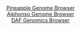 <div id="Pineapple_Genome_Browser" align="center">
  <a href="https://igv.org/app/?sessionURL=blob:zZPRTtswFIbfxRJok9IkTkjSRKqmtmtJoTDRLFQFochJHNeQ2MF2G6Dqu8.gTbsZEr3YNMkX9vGxz39.f96BLRaScgYi4JjQMyEEBpBr3iWoaWt8iRosQVShWmIDCFxhgVmBQbQDFZIKpYu5PrlWqpWRZVHV9hrECDela6IGvXCGOmkWvLHGvK5RzgVSXEhrJNCWW5Rsex3OUduaurZrelaJFLJQ3a45k9xqMSNZp._LfoUyghlvcNZsakXfBGRaj9ZYmhX6Mlwmw6LAUp7j51k5GJ7PhtfuJL059cc36bd4mfrL44QShtRG4EGXx_FDcsOPnNHVtSJsPl54R860tGfxYonSI_fr8eSppQLLAQxg3_Uc37e1OZSV.Ol_6lsPemDv4.B.koyCFF7n5T2ZQ8Kmfjntkytx8U7fewPUvNhoFkCxFkEEbcO1fUNv9l6nsG_YdqjdEZyC6PbOAEqg4kGn3.6Aem41MUDix80bPAbgosQCRL3QtgMYho53EpzYYQj3xg5sRP33rJ2mizCwnaHj.FlFa6VxLjPJWmkixsxtUZnk5UAvQ5_nF_n8_Cz2zurVzNEQjRIZk5B.n8z.6ObrF9PF3x5Qt_oRTf.Eu48IMVV.KGwj1qdNfFotqvvRKlmwC5IUj8kKtcPuXXsOs6biokFK5.uIXv7kbYsERUzpwJZKmtOaqueldpF3IIKOq7EFBa.55hAIkn.yDduAnv35N57u_m7_Aw--">Pineapple Genome Browser</a>
</div>
<div id="Alphonso_Genome_Browser" align="center">
  <a href="https://igv.org/app/?sessionURL=blob:zZNda9swFIb_i6BjA8e27PgTykjTpgnpR9rgZGspRrZlR1SWHEl2kob896llYzcrNBcbA19Ix5L1nkeP96DDQhLOQAwcE3omhMAAcsU3c1Q3FN.gGksQl4hKbACBSywwyzGI96BEUqHk_krvXCnVyNiyiGp6NWIVN6Vrohq9cIY20sx5bQ05pSjjAikupHUmUMctUnW9Dc5Q05j6bNf0rAIpZCHarDiT3Gowq9KN_l76q5RWmPEap3VLFXkLkOo8OmNhlujrYDkf5DmWcop3k.J0MJ0MFu5F8nDpDx.S2_Ey8Zef5qRiSLUCn2YnzujbtqV9Pk0297N2wSEsnm.nI3HRlyfu.aeLbUMElqcwgKHrOb73ioawAm__p671Q47sfL5._j48cc7CbLWzOTwPb24mle1S_07Or9_p_GAAyvNWuwDylQhiaBuu7Rv6Ze91CEPDtiPNR3AC4scnAyiB8me9_HEP1K7RxgCJ1.2bPAbgosACxL3ItgMYRY7XD_p2FMGDsQetoH8P7ii5jwLbGTiOn5aEKq1zkUrWSBMxZnZ5aVYvR9IMk.tZ0k4LrolOX0bdbI2YR0fry2Ac8j_SdDQBffjbFepWP5Lpn5j3kSCmyo7V7QoXi.Dc079buLgbzth2fOXns0F4O66iybuAjoNTclEjpdfrip7.NK5DgiCmdKEjkmSEErVbao58A2LouFpckHPKtYlAVNln27AN6NlffgvqHp4OPwA-">Alphonso Genome Browser</a>
</div>


<div id="DAF_Genomics_Browser" align="center">
  <a href="https://igv.org/app/?sessionURL=blob:tZFra9swFIb_i6D95Kt8N4RhtnZr02ZdMzeQUsKpfRybWJYnyXOzkP8.4XUMNsoYdCAJiXN5X53nQL6ikA3vSEqo5QaW6xKDyJqPS2B9iwtgKElaQSvRIAIrFNgVSNIDqUAqyG.vdGWtVC9T2y6hMrfYcdYU0pKeBb0p.aBq1KkmtYDBN97BKK2CM52swIa2r3knuQ1FgVKajt1jt92MoI.fsc3UEjdsaFUzqW60CW2stCrQbpuuxKe_GPkPyno1b7LVMpvq57i_KGfZ_CK7887y9fvw7Tr_.GGVh6vTZbPtQA0CZ045Xu1u0McgyeWnu8eo7U_oeRwWcrfgJ96707OnvhEoZ27kxl5AwzAmR4O0vBg0BFLUwk1d34hobFDfN5.vXhDqKQjekPT.wSBKQLHT6fcHova9RkUkfhkmagbhokRBUjNxnMhNEhr4ke8kiXs0DmQQ7SuzPM9vk8ihGaWh9QhM61dNOw1QC_0ZfC2Qv3XW.19BXV5eM_DDm3U2unHNFp.X3Vp6830dji9gMsiL36q4YKB06MfzGQq0Wo1hp35R8Y4Px.8-">DAF Genomics Browser</a>
</div>
